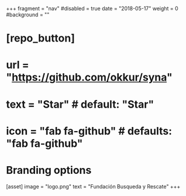 +++
fragment = "nav"
#disabled = true
date = "2018-05-17"
weight = 0
#background = ""
#
# [repo_button]
#   url = "https://github.com/okkur/syna"
#   text = "Star" # default: "Star"
#   icon = "fab fa-github" # defaults: "fab fa-github"

# Branding options
[asset]
  image = "logo.png"
  text = "Fundación Busqueda y Rescate"
+++
